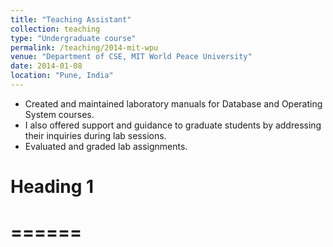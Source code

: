 ```yaml
---
title: "Teaching Assistant"
collection: teaching
type: "Undergraduate course"
permalink: /teaching/2014-mit-wpu
venue: "Department of CSE, MIT World Peace University"
date: 2014-01-08
location: "Pune, India"
---
```


- Created and maintained laboratory manuals for Database and Operating System courses.
- I also offered support and guidance to graduate students by addressing their inquiries during lab sessions. 
- Evaluated and graded lab assignments.

# Heading 1
# ======

